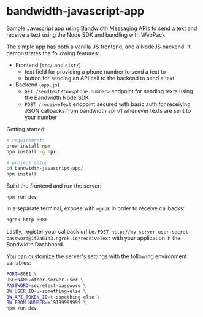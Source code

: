 # bandwidth-javascript-app
Sample Javascript app using Bandwidth Messaging APIs to send a text and receive a text using the Node SDK and bundling with WebPack.

The simple app has both a vanilla JS frontend, and a NodeJS backend. It demonstrates the following features:

* Frontend (`src/` and `dist/`)
  * text field for providing a phone number to send a text to
  * button for sending an API call to the backend to send a text
* Backend (`app.js`)
  * `GET /sendText?to=<phone number>` endpoint for sending texts using the Bandwidth Node SDK
  * `POST /receiveText` endpoint secured with basic auth for receiving JSON callbacks from bandwidth api v1 whenever texts are sent to your number

Getting started:
```bash
# requirements
brew install npm
npm install -g npx

# project setup
cd bandwidth-javascript-app/
npm install
```

Build the frontend and run the server:
```
npm run dev
```

In a separate terminal, expose with `ngrok` in order to receive callbacks:
```bash
ngrok http 8080
```

Lastly, register your callback url i.e. `POST http://my-server-user:secret-password@1f7a61a3.ngrok.io/receiveText` with your application in the Bandwidth
Dashboard.

You can customize the server's settings with the following environment variables:
```bash
PORT=8081 \
USERNAME=other-server-user \
PASSWORD=secretest-password \
BW_USER_ID=u-something-else \
BW_API_TOKEN_ID=t-something-else \
BW_FROM_NUMBER=+19199999999 \
npm run dev
```
